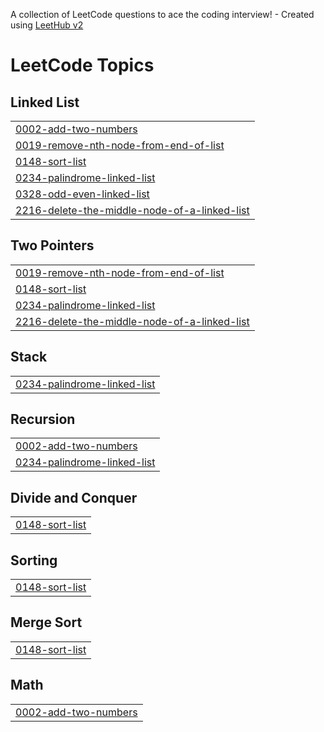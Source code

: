A collection of LeetCode questions to ace the coding interview! - Created using [LeetHub v2](https://github.com/arunbhardwaj/LeetHub-2.0)
<!---LeetCode Topics Start-->
# LeetCode Topics
## Linked List
|  |
| ------- |
| [0002-add-two-numbers](https://github.com/Rupak-18/DSA-LinkedList/tree/master/0002-add-two-numbers) |
| [0019-remove-nth-node-from-end-of-list](https://github.com/Rupak-18/DSA-LinkedList/tree/master/0019-remove-nth-node-from-end-of-list) |
| [0148-sort-list](https://github.com/Rupak-18/DSA-LinkedList/tree/master/0148-sort-list) |
| [0234-palindrome-linked-list](https://github.com/Rupak-18/DSA-LinkedList/tree/master/0234-palindrome-linked-list) |
| [0328-odd-even-linked-list](https://github.com/Rupak-18/DSA-LinkedList/tree/master/0328-odd-even-linked-list) |
| [2216-delete-the-middle-node-of-a-linked-list](https://github.com/Rupak-18/DSA-LinkedList/tree/master/2216-delete-the-middle-node-of-a-linked-list) |
## Two Pointers
|  |
| ------- |
| [0019-remove-nth-node-from-end-of-list](https://github.com/Rupak-18/DSA-LinkedList/tree/master/0019-remove-nth-node-from-end-of-list) |
| [0148-sort-list](https://github.com/Rupak-18/DSA-LinkedList/tree/master/0148-sort-list) |
| [0234-palindrome-linked-list](https://github.com/Rupak-18/DSA-LinkedList/tree/master/0234-palindrome-linked-list) |
| [2216-delete-the-middle-node-of-a-linked-list](https://github.com/Rupak-18/DSA-LinkedList/tree/master/2216-delete-the-middle-node-of-a-linked-list) |
## Stack
|  |
| ------- |
| [0234-palindrome-linked-list](https://github.com/Rupak-18/DSA-LinkedList/tree/master/0234-palindrome-linked-list) |
## Recursion
|  |
| ------- |
| [0002-add-two-numbers](https://github.com/Rupak-18/DSA-LinkedList/tree/master/0002-add-two-numbers) |
| [0234-palindrome-linked-list](https://github.com/Rupak-18/DSA-LinkedList/tree/master/0234-palindrome-linked-list) |
## Divide and Conquer
|  |
| ------- |
| [0148-sort-list](https://github.com/Rupak-18/DSA-LinkedList/tree/master/0148-sort-list) |
## Sorting
|  |
| ------- |
| [0148-sort-list](https://github.com/Rupak-18/DSA-LinkedList/tree/master/0148-sort-list) |
## Merge Sort
|  |
| ------- |
| [0148-sort-list](https://github.com/Rupak-18/DSA-LinkedList/tree/master/0148-sort-list) |
## Math
|  |
| ------- |
| [0002-add-two-numbers](https://github.com/Rupak-18/DSA-LinkedList/tree/master/0002-add-two-numbers) |
<!---LeetCode Topics End-->